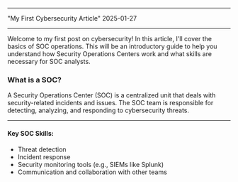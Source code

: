 
---
"My First Cybersecurity Article"
2025-01-27

---

Welcome to my first post on cybersecurity! In this article, I'll cover the basics of SOC operations. This will be an introductory guide to help you understand how Security Operations Centers work and what skills are necessary for SOC analysts.

### What is a SOC?

A Security Operations Center (SOC) is a centralized unit that deals with security-related incidents and issues. The SOC team is responsible for detecting, analyzing, and responding to cybersecurity threats.

---

#### Key SOC Skills:

- Threat detection
- Incident response
- Security monitoring tools (e.g., SIEMs like Splunk)
- Communication and collaboration with other teams
